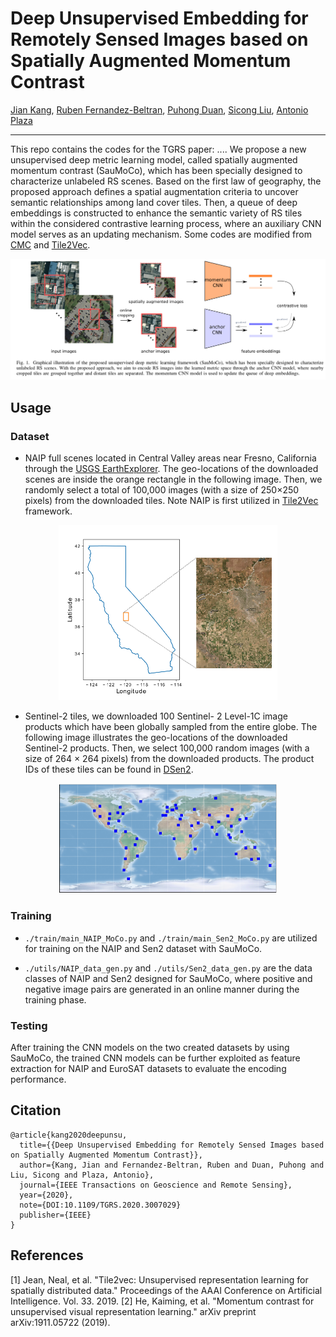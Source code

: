 # Deep Unsupervised Embedding for Remotely Sensed Images based on Spatially Augmented Momentum Contrast

[Jian Kang](https://github.com/jiankang1991), [Ruben Fernandez-Beltran](https://scholar.google.es/citations?user=pdzJmcQAAAAJ&hl=es), [Puhong Duan](https://scholar.google.ch/citations?user=IYUlx_8AAAAJ&hl=en), [Sicong Liu](https://sites.google.com/site/sicongliurs/home), [Antonio Plaza](https://www.umbc.edu/rssipl/people/aplaza/)

---

This repo contains the codes for the TGRS paper: .... We propose a new unsupervised deep metric learning model, called spatially augmented momentum contrast (SauMoCo), which has been specially designed to characterize unlabeled RS scenes. Based on the first law of geography, the proposed approach defines a spatial augmentation criteria to uncover semantic relationships among land cover tiles. Then, a queue of deep embeddings is constructed to enhance the semantic variety of RS tiles within the considered contrastive learning process, where an auxiliary CNN model serves as an updating mechanism. Some codes are modified from [CMC](https://github.com/HobbitLong/CMC) and [Tile2Vec](https://github.com/ermongroup/tile2vec).

![alt text](./Selection_002.png)

<!-- <p align="center">
<img src="./Selection_002.png" alt="drawing" width="350"/>
</p> -->

## Usage

### Dataset

* NAIP full scenes located in Central Valley areas near Fresno, California through the [USGS EarthExplorer](https://earthexplorer.usgs.gov/). The
geo-locations of the downloaded scenes are inside the
orange rectangle in the following image. Then, we randomly select a total of 100,000 images (with a size of 250×250 pixels) from the downloaded tiles. Note NAIP is first utilized in [Tile2Vec](https://arxiv.org/abs/1805.02855) framework.

<p align="center">
<img src="./Selection_004.png" alt="drawing" width="350"/>


* Sentinel-2 tiles, we downloaded 100 Sentinel-
2 Level-1C image products which have been globally
sampled from the entire globe. The following image illustrates the geo-locations of the downloaded Sentinel-2 products. Then, we select 100,000 random images (with a size of 264 × 264 pixels) from the downloaded products. The product IDs of these tiles can be found in [DSen2](https://github.com/lanha/DSen2).

<p align="center">
<img src="./Selection_003.png" alt="drawing" width="350"/>

### Training

* `./train/main_NAIP_MoCo.py` and `./train/main_Sen2_MoCo.py` are utilized for training on the NAIP and Sen2 dataset with SauMoCo.

* `./utils/NAIP_data_gen.py` and `./utils/Sen2_data_gen.py` are the data classes of NAIP and Sen2 designed for SauMoCo, where positive and negative image pairs are generated in an online manner during the training phase.

### Testing

After training the CNN models on the two created datasets by using SauMoCo, the trained CNN models can be further exploited as feature extraction for NAIP and EuroSAT datasets to evaluate the encoding performance.

## Citation

```
@article{kang2020deepunsu,
  title={{Deep Unsupervised Embedding for Remotely Sensed Images based on Spatially Augmented Momentum Contrast}},
  author={Kang, Jian and Fernandez-Beltran, Ruben and Duan, Puhong and Liu, Sicong and Plaza, Antonio},
  journal={IEEE Transactions on Geoscience and Remote Sensing},
  year={2020},
  note={DOI:10.1109/TGRS.2020.3007029}
  publisher={IEEE}
}
```

## References
[1] Jean, Neal, et al. "Tile2vec: Unsupervised representation learning for spatially distributed data." Proceedings of the AAAI Conference on Artificial Intelligence. Vol. 33. 2019.
[2] He, Kaiming, et al. "Momentum contrast for unsupervised visual representation learning." arXiv preprint arXiv:1911.05722 (2019).